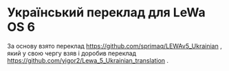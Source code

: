 # Український переклад для LeWa OS 6

За основу взято переклад https://github.com/sprimaq/LEWAv5_Ukrainian , який у свою чергу взяв і доробив переклад https://github.com/yigor2/Lewa_5_Ukrainian_translation .
